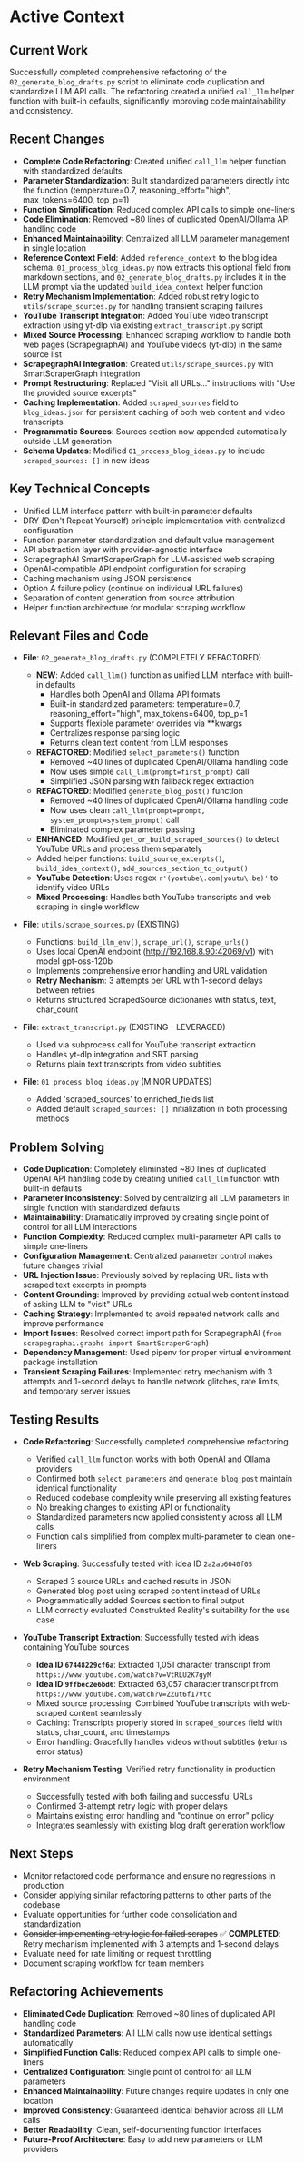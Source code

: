 # Active Context

## Current Work
Successfully completed comprehensive refactoring of the `02_generate_blog_drafts.py` script to eliminate code duplication and standardize LLM API calls. The refactoring created a unified `call_llm` helper function with built-in defaults, significantly improving code maintainability and consistency.

## Recent Changes
- **Complete Code Refactoring**: Created unified `call_llm` helper function with standardized defaults
- **Parameter Standardization**: Built standardized parameters directly into the function (temperature=0.7, reasoning_effort="high", max_tokens=6400, top_p=1)
- **Function Simplification**: Reduced complex API calls to simple one-liners
- **Code Elimination**: Removed ~80 lines of duplicated OpenAI/Ollama API handling code
- **Enhanced Maintainability**: Centralized all LLM parameter management in single location
- **Reference Context Field**: Added `reference_context` to the blog idea schema. `01_process_blog_ideas.py` now extracts this optional field from markdown sections, and `02_generate_blog_drafts.py` includes it in the LLM prompt via the updated `build_idea_context` helper function
- **Retry Mechanism Implementation**: Added robust retry logic to `utils/scrape_sources.py` for handling transient scraping failures
- **YouTube Transcript Integration**: Added YouTube video transcript extraction using yt-dlp via existing `extract_transcript.py` script
- **Mixed Source Processing**: Enhanced scraping workflow to handle both web pages (ScrapegraphAI) and YouTube videos (yt-dlp) in the same source list
- **ScrapegraphAI Integration**: Created `utils/scrape_sources.py` with SmartScraperGraph integration
- **Prompt Restructuring**: Replaced "Visit all URLs..." instructions with "Use the provided source excerpts"
- **Caching Implementation**: Added `scraped_sources` field to `blog_ideas.json` for persistent caching of both web content and video transcripts
- **Programmatic Sources**: Sources section now appended automatically outside LLM generation
- **Schema Updates**: Modified `01_process_blog_ideas.py` to include `scraped_sources: []` in new ideas

## Key Technical Concepts
- Unified LLM interface pattern with built-in parameter defaults
- DRY (Don't Repeat Yourself) principle implementation with centralized configuration
- Function parameter standardization and default value management
- API abstraction layer with provider-agnostic interface
- ScrapegraphAI SmartScraperGraph for LLM-assisted web scraping
- OpenAI-compatible API endpoint configuration for scraping
- Caching mechanism using JSON persistence
- Option A failure policy (continue on individual URL failures)
- Separation of content generation from source attribution
- Helper function architecture for modular scraping workflow

## Relevant Files and Code
- **File**: `02_generate_blog_drafts.py` (COMPLETELY REFACTORED)
  - **NEW**: Added `call_llm()` function as unified LLM interface with built-in defaults
    - Handles both OpenAI and Ollama API formats
    - Built-in standardized parameters: temperature=0.7, reasoning_effort="high", max_tokens=6400, top_p=1
    - Supports flexible parameter overrides via **kwargs
    - Centralizes response parsing logic
    - Returns clean text content from LLM responses
  - **REFACTORED**: Modified `select_parameters()` function
    - Removed ~40 lines of duplicated OpenAI/Ollama handling code
    - Now uses simple `call_llm(prompt=first_prompt)` call
    - Simplified JSON parsing with fallback regex extraction
  - **REFACTORED**: Modified `generate_blog_post()` function
    - Removed ~40 lines of duplicated OpenAI/Ollama handling code
    - Now uses clean `call_llm(prompt=prompt, system_prompt=system_prompt)` call
    - Eliminated complex parameter passing
  - **ENHANCED**: Modified `get_or_build_scraped_sources()` to detect YouTube URLs and process them separately
  - Added helper functions: `build_source_excerpts()`, `build_idea_context()`, `add_sources_section_to_output()`
  - **YouTube Detection**: Uses regex `r'(youtube\.com|youtu\.be)'` to identify video URLs
  - **Mixed Processing**: Handles both YouTube transcripts and web scraping in single workflow

- **File**: `utils/scrape_sources.py` (EXISTING)
  - Functions: `build_llm_env()`, `scrape_url()`, `scrape_urls()`
  - Uses local OpenAI endpoint (http://192.168.8.90:42069/v1) with model gpt-oss-120b
  - Implements comprehensive error handling and URL validation
  - **Retry Mechanism**: 3 attempts per URL with 1-second delays between retries
  - Returns structured ScrapedSource dictionaries with status, text, char_count

- **File**: `extract_transcript.py` (EXISTING - LEVERAGED)
  - Used via subprocess call for YouTube transcript extraction
  - Handles yt-dlp integration and SRT parsing
  - Returns plain text transcripts from video subtitles

- **File**: `01_process_blog_ideas.py` (MINOR UPDATES)
  - Added 'scraped_sources' to enriched_fields list
  - Added default `scraped_sources: []` initialization in both processing methods

## Problem Solving
- **Code Duplication**: Completely eliminated ~80 lines of duplicated OpenAI API handling code by creating unified `call_llm` function with built-in defaults
- **Parameter Inconsistency**: Solved by centralizing all LLM parameters in single function with standardized defaults
- **Maintainability**: Dramatically improved by creating single point of control for all LLM interactions
- **Function Complexity**: Reduced complex multi-parameter API calls to simple one-liners
- **Configuration Management**: Centralized parameter control makes future changes trivial
- **URL Injection Issue**: Previously solved by replacing URL lists with scraped text excerpts in prompts
- **Content Grounding**: Improved by providing actual web content instead of asking LLM to "visit" URLs
- **Caching Strategy**: Implemented to avoid repeated network calls and improve performance
- **Import Issues**: Resolved correct import path for ScrapegraphAI (`from scrapegraphai.graphs import SmartScraperGraph`)
- **Dependency Management**: Used pipenv for proper virtual environment package installation
- **Transient Scraping Failures**: Implemented retry mechanism with 3 attempts and 1-second delays to handle network glitches, rate limits, and temporary server issues

## Testing Results
- **Code Refactoring**: Successfully completed comprehensive refactoring
  - Verified `call_llm` function works with both OpenAI and Ollama providers
  - Confirmed both `select_parameters` and `generate_blog_post` maintain identical functionality
  - Reduced codebase complexity while preserving all existing features
  - No breaking changes to existing API or functionality
  - Standardized parameters now applied consistently across all LLM calls
  - Function calls simplified from complex multi-parameter to clean one-liners

- **Web Scraping**: Successfully tested with idea ID `2a2ab6040f05`
  - Scraped 3 source URLs and cached results in JSON
  - Generated blog post using scraped content instead of URLs
  - Programmatically added Sources section to final output
  - LLM correctly evaluated Construkted Reality's suitability for the use case

- **YouTube Transcript Extraction**: Successfully tested with ideas containing YouTube sources
  - **Idea ID `67448229cf6a`**: Extracted 1,051 character transcript from `https://www.youtube.com/watch?v=VtRLU2K7gyM`
  - **Idea ID `9ffbec2e6bd6`**: Extracted 63,057 character transcript from `https://www.youtube.com/watch?v=ZZut6f17Vtc`
  - Mixed source processing: Combined YouTube transcripts with web-scraped content seamlessly
  - Caching: Transcripts properly stored in `scraped_sources` field with status, char_count, and timestamps
  - Error handling: Gracefully handles videos without subtitles (returns error status)

- **Retry Mechanism Testing**: Verified retry functionality in production environment
  - Successfully tested with both failing and successful URLs
  - Confirmed 3-attempt retry logic with proper delays
  - Maintains existing error handling and "continue on error" policy
  - Integrates seamlessly with existing blog draft generation workflow

## Next Steps
- Monitor refactored code performance and ensure no regressions in production
- Consider applying similar refactoring patterns to other parts of the codebase
- Evaluate opportunities for further code consolidation and standardization
- ~~Consider implementing retry logic for failed scrapes~~ ✅ **COMPLETED**: Retry mechanism implemented with 3 attempts and 1-second delays
- Evaluate need for rate limiting or request throttling
- Document scraping workflow for team members

## Refactoring Achievements
- **Eliminated Code Duplication**: Removed ~80 lines of duplicated API handling code
- **Standardized Parameters**: All LLM calls now use identical settings automatically
- **Simplified Function Calls**: Reduced complex API calls to simple one-liners
- **Centralized Configuration**: Single point of control for all LLM parameters
- **Enhanced Maintainability**: Future changes require updates in only one location
- **Improved Consistency**: Guaranteed identical behavior across all LLM calls
- **Better Readability**: Clean, self-documenting function interfaces
- **Future-Proof Architecture**: Easy to add new parameters or LLM providers
